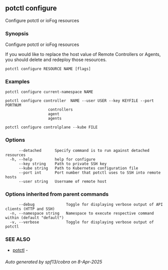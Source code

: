 ## potctl configure

Configure potctl or ioFog resources

### Synopsis

Configure potctl or ioFog resources

If you would like to replace the host value of Remote Controllers or Agents, you should delete and redeploy those resources.

```
potctl configure RESOURCE NAME [flags]
```

### Examples

```
potctl configure current-namespace NAME

potctl configure controller  NAME --user USER --key KEYFILE --port PORTNUM
                   controllers
                   agent
                   agents

potctl configure controlplane --kube FILE
```

### Options

```
      --detached      Specify command is to run against detached resources
  -h, --help          help for configure
      --key string    Path to private SSH key
      --kube string   Path to Kubernetes configuration file
      --port int      Port number that potctl uses to SSH into remote hosts
      --user string   Username of remote host
```

### Options inherited from parent commands

```
      --debug              Toggle for displaying verbose output of API clients (HTTP and SSH)
  -n, --namespace string   Namespace to execute respective command within (default "default")
  -v, --verbose            Toggle for displaying verbose output of potctl
```

### SEE ALSO

* [potctl](potctl.md)	 - 

###### Auto generated by spf13/cobra on 8-Apr-2025
